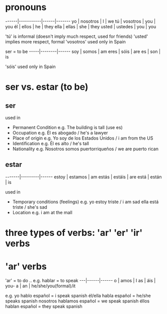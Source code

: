# pronouns

------|-----------|------|-------
yo    | nosotros  |  I   | we
tú    | vosotros  |  you | you
él    | ellos     |  he  | they
ella  | ellas     |  she | they
usted | ustedes   |  you | you

'tú' is informal (doesn't imply much respect, used for friends)
'usted' implies more respect, formal 
'vosotros' used only in Spain

ser = to be
-----|--------|------
soy  | somos  |  am
eres | sóis   |  are
es   | son    |  is

'sóis' used only in Spain

# ser vs. estar (to be)
## ser
used in 
- Permanent Condition
    e.g. The building is tall (use es)
- Occupation
    e.g. Él es abogado / he's a lawyer
- Place of origin
    e.g. Yo soy de los Estados Unidos / i am from the US
- Identification
    e.g. Él es alto / he's tall
- Nationality
    e.g. Nosotros somos puertorriqueños / we are puerto rican


## estar
-------|---------|------
estoy  | estamos |  am
estás  | estáis  |  are
está   | están   |  is

used in
- Temporary conditions (feelings)
    e.g. yo estoy triste / i am sad
         ella está triste / she's sad
- Location
    e.g. i am at the mall

# three types of verbs: 'ar' 'er' 'ir' verbs
# 'ar' verbs
'ar' = to do ..
e.g. hablar = to speak
---|------|------
o  | amos | I
as | áis  | you-
a  | an   | he/she/you(formal)/it

e.g. 
yo hablo español = i speak spanish
él/ella habla español = he/she speaks spanish
nosotros hablamos español = we speak spanish
éllos hablan español = they  speak spanish
